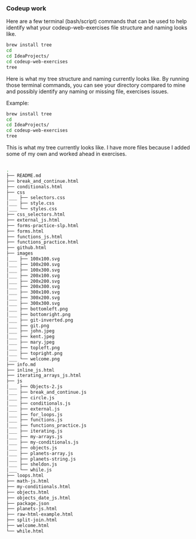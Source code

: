 ### Codeup work

Here are a few terminal (bash/script) commands that can be used to help identify what your codeup-web-exercises file
structure and naming looks like.

```bash
brew install tree
cd
cd IdeaProjects/
cd codeup-web-exercises
tree

```

Here is what my tree structure and naming currently looks like. By running those terminal commands, you can see your
directory compared to mine and possibly identify any naming or missing file, exercises issues.

Example:

```bash
brew install tree
cd
cd IdeaProjects/
cd codeup-web-exercises
tree


```

This is what my tree currently looks like. I have more files because I added some of my own and worked ahead in
exercises.

```bash

.
├── README.md
├── break_and_continue.html
├── conditionals.html
├── css
│___ ├── selectors.css
│___ ├── style.css
│___ └── styles.css
├── css_selectors.html
├── external_js.html
├── forms-practice-slp.html
├── forms.html
├── functions_js.html
├── functions_practice.html
├── github.html
├── images
│___ ├── 100x100.svg
│___ ├── 100x200.svg
│___ ├── 100x300.svg
│___ ├── 200x100.svg
│___ ├── 200x200.svg
│___ ├── 200x300.svg
│___ ├── 300x100.svg
│___ ├── 300x200.svg
│___ ├── 300x300.svg
│___ ├── bottomleft.png
│___ ├── bottomright.png
│___ ├── git-inverted.png
│___ ├── git.png
│___ ├── john.jpeg
│___ ├── kent.jpeg
│___ ├── mary.jpeg
│___ ├── topleft.png
│___ ├── topright.png
│___ └── welcome.png
├── info.md
├── inline_js.html
├── iterating_arrays_js.html
├── js
│___ ├── Objects-2.js
│___ ├── break_and_continue.js
│___ ├── circle.js
│___ ├── conditionals.js
│___ ├── external.js
│___ ├── for_loops.js
│___ ├── functions.js
│___ ├── functions_practice.js
│___ ├── iterating.js
│___ ├── my-arrays.js
│___ ├── my-conditionals.js
│___ ├── objects.js
│___ ├── planets-array.js
│___ ├── planets-string.js
│___ ├── sheldon.js
│___ └── while.js
├── loops.html
├── math-js.html
├── my-conditionals.html
├── objects.html
├── objects_date_js.html
├── package.json
├── planets-js.html
├── raw-html-example.html
├── split-join.html
├── welcome.html
└── while.html



```



